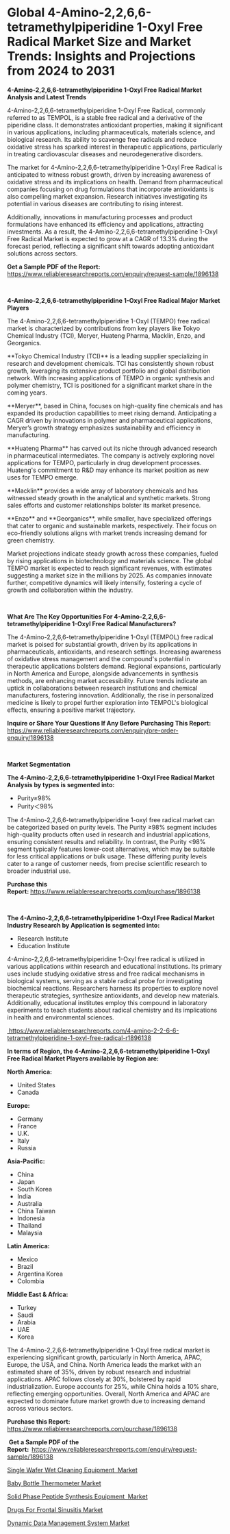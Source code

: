 <p><h1>Global 4-Amino-2,2,6,6-tetramethylpiperidine 1-Oxyl Free Radical Market Size and Market Trends: Insights and Projections from 2024 to 2031</h1></p><p><strong>4-Amino-2,2,6,6-tetramethylpiperidine 1-Oxyl Free Radical Market Analysis and Latest Trends</strong></p>
<p><p>4-Amino-2,2,6,6-tetramethylpiperidine 1-Oxyl Free Radical, commonly referred to as TEMPOL, is a stable free radical and a derivative of the piperidine class. It demonstrates antioxidant properties, making it significant in various applications, including pharmaceuticals, materials science, and biological research. Its ability to scavenge free radicals and reduce oxidative stress has sparked interest in therapeutic applications, particularly in treating cardiovascular diseases and neurodegenerative disorders.</p><p>The market for 4-Amino-2,2,6,6-tetramethylpiperidine 1-Oxyl Free Radical is anticipated to witness robust growth, driven by increasing awareness of oxidative stress and its implications on health. Demand from pharmaceutical companies focusing on drug formulations that incorporate antioxidants is also compelling market expansion. Research initiatives investigating its potential in various diseases are contributing to rising interest.</p><p>Additionally, innovations in manufacturing processes and product formulations have enhanced its efficiency and applications, attracting investments. As a result, the 4-Amino-2,2,6,6-tetramethylpiperidine 1-Oxyl Free Radical Market is expected to grow at a CAGR of 13.3% during the forecast period, reflecting a significant shift towards adopting antioxidant solutions across sectors.</p></p>
<p><strong>Get a Sample PDF of the Report:&nbsp;</strong> <a href="https://www.reliableresearchreports.com/enquiry/request-sample/1896138?utm_campaign=40&utm_medium=2&utm_source=Github&utm_content=ia&utm_term=24102024&utm_id=4-amino-2266-tetramethylpiperidine-1-oxyl-free-radical">https://www.reliableresearchreports.com/enquiry/request-sample/1896138</a></p>
<p>&nbsp;</p>
<p><strong>4-Amino-2,2,6,6-tetramethylpiperidine 1-Oxyl Free Radical Major Market Players</strong></p>
<p><p>The 4-Amino-2,2,6,6-tetramethylpiperidine 1-Oxyl (TEMPO) free radical market is characterized by contributions from key players like Tokyo Chemical Industry (TCI), Meryer, Huateng Pharma, Macklin, Enzo, and Georganics.</p><p>**Tokyo Chemical Industry (TCI)** is a leading supplier specializing in research and development chemicals. TCI has consistently shown robust growth, leveraging its extensive product portfolio and global distribution network. With increasing applications of TEMPO in organic synthesis and polymer chemistry, TCI is positioned for a significant market share in the coming years.</p><p>**Meryer**, based in China, focuses on high-quality fine chemicals and has expanded its production capabilities to meet rising demand. Anticipating a CAGR driven by innovations in polymer and pharmaceutical applications, Meryer’s growth strategy emphasizes sustainability and efficiency in manufacturing.</p><p>**Huateng Pharma** has carved out its niche through advanced research in pharmaceutical intermediates. The company is actively exploring novel applications for TEMPO, particularly in drug development processes. Huateng's commitment to R&D may enhance its market position as new uses for TEMPO emerge.</p><p>**Macklin** provides a wide array of laboratory chemicals and has witnessed steady growth in the analytical and synthetic markets. Strong sales efforts and customer relationships bolster its market presence.</p><p>**Enzo** and **Georganics**, while smaller, have specialized offerings that cater to organic and sustainable markets, respectively. Their focus on eco-friendly solutions aligns with market trends increasing demand for green chemistry.</p><p>Market projections indicate steady growth across these companies, fueled by rising applications in biotechnology and materials science. The global TEMPO market is expected to reach significant revenues, with estimates suggesting a market size in the millions by 2025. As companies innovate further, competitive dynamics will likely intensify, fostering a cycle of growth and collaboration within the industry.</p></p>
<p>&nbsp;</p>
<p><strong>What Are The Key Opportunities For 4-Amino-2,2,6,6-tetramethylpiperidine 1-Oxyl Free Radical Manufacturers?</strong></p>
<p><p>The 4-Amino-2,2,6,6-tetramethylpiperidine 1-Oxyl (TEMPOL) free radical market is poised for substantial growth, driven by its applications in pharmaceuticals, antioxidants, and research settings. Increasing awareness of oxidative stress management and the compound's potential in therapeutic applications bolsters demand. Regional expansions, particularly in North America and Europe, alongside advancements in synthesis methods, are enhancing market accessibility. Future trends indicate an uptick in collaborations between research institutions and chemical manufacturers, fostering innovation. Additionally, the rise in personalized medicine is likely to propel further exploration into TEMPOL's biological effects, ensuring a positive market trajectory.</p></p>
<p><strong>Inquire or Share Your Questions If Any Before Purchasing This Report:</strong> <a href="https://www.reliableresearchreports.com/enquiry/pre-order-enquiry/1896138?utm_campaign=40&utm_medium=2&utm_source=Github&utm_content=ia&utm_term=24102024&utm_id=4-amino-2266-tetramethylpiperidine-1-oxyl-free-radical">https://www.reliableresearchreports.com/enquiry/pre-order-enquiry/1896138</a></p>
<p>&nbsp;</p>
<p><strong>Market Segmentation</strong></p>
<p><strong>The 4-Amino-2,2,6,6-tetramethylpiperidine 1-Oxyl Free Radical Market Analysis by types is segmented into:</strong></p>
<p><ul><li>Purity≥98%</li><li>Purity＜98%</li></ul></p>
<p><p>The 4-Amino-2,2,6,6-tetramethylpiperidine 1-oxyl free radical market can be categorized based on purity levels. The Purity ≥98% segment includes high-quality products often used in research and industrial applications, ensuring consistent results and reliability. In contrast, the Purity <98% segment typically features lower-cost alternatives, which may be suitable for less critical applications or bulk usage. These differing purity levels cater to a range of customer needs, from precise scientific research to broader industrial use.</p></p>
<p><strong>Purchase this Report:&nbsp;</strong><a href="https://www.reliableresearchreports.com/purchase/1896138?utm_campaign=40&utm_medium=2&utm_source=Github&utm_content=ia&utm_term=24102024&utm_id=4-amino-2266-tetramethylpiperidine-1-oxyl-free-radical">https://www.reliableresearchreports.com/purchase/1896138</a></p>
<p>&nbsp;</p>
<p><strong>The 4-Amino-2,2,6,6-tetramethylpiperidine 1-Oxyl Free Radical Market Industry Research by Application is segmented into:</strong></p>
<p><ul><li>Research Institute</li><li>Education Institute</li></ul></p>
<p><p>4-Amino-2,2,6,6-tetramethylpiperidine 1-Oxyl free radical is utilized in various applications within research and educational institutions. Its primary uses include studying oxidative stress and free radical mechanisms in biological systems, serving as a stable radical probe for investigating biochemical reactions. Researchers harness its properties to explore novel therapeutic strategies, synthesize antioxidants, and develop new materials. Additionally, educational institutes employ this compound in laboratory experiments to teach students about radical chemistry and its implications in health and environmental sciences.</p></p>
<p><a href="https://www.reliableresearchreports.com/4-amino-2-2-6-6-tetramethylpiperidine-1-oxyl-free-radical-r1896138?utm_campaign=40&utm_medium=2&utm_source=Github&utm_content=ia&utm_term=24102024&utm_id=4-amino-2266-tetramethylpiperidine-1-oxyl-free-radical">&nbsp;https://www.reliableresearchreports.com/4-amino-2-2-6-6-tetramethylpiperidine-1-oxyl-free-radical-r1896138</a></p>
<p><strong>In terms of Region, the 4-Amino-2,2,6,6-tetramethylpiperidine 1-Oxyl Free Radical Market Players available by Region are:</strong></p>
<p>
    <p> <strong> North America: </strong>
        <ul>
            <li>United States</li>
            <li>Canada</li>
        </ul>
        </p> 
    <p> <strong> Europe: </strong>
        <ul>
            <li>Germany</li>
            <li>France</li>
            <li>U.K.</li>
            <li>Italy</li>
            <li>Russia</li>
        </ul>
        </p> 
    <p> <strong> Asia-Pacific: </strong>
        <ul>
            <li>China</li>
            <li>Japan</li>
            <li>South Korea</li>
            <li>India</li>
            <li>Australia</li>
            <li>China Taiwan</li>
            <li>Indonesia</li>
            <li>Thailand</li>
            <li>Malaysia</li>
        </ul>
        </p> 
    <p> <strong> Latin America: </strong>
        <ul>
            <li>Mexico</li>
            <li>Brazil</li>
            <li>Argentina Korea</li>
            <li>Colombia</li>
        </ul>
        </p> 
    <p> <strong> Middle East & Africa: </strong>
        <ul>
            <li>Turkey</li>
            <li>Saudi</li>
            <li>Arabia</li>
            <li>UAE</li>
            <li>Korea</li>
        </ul>
    </p>
    </p>
<p><p>The 4-Amino-2,2,6,6-tetramethylpiperidine 1-Oxyl free radical market is experiencing significant growth, particularly in North America, APAC, Europe, the USA, and China. North America leads the market with an estimated share of 35%, driven by robust research and industrial applications. APAC follows closely at 30%, bolstered by rapid industrialization. Europe accounts for 25%, while China holds a 10% share, reflecting emerging opportunities. Overall, North America and APAC are expected to dominate future market growth due to increasing demand across various sectors.</p></p>
<p><strong>Purchase this Report: </strong><a href="https://www.reliableresearchreports.com/purchase/1896138?utm_campaign=40&utm_medium=2&utm_source=Github&utm_content=ia&utm_term=24102024&utm_id=4-amino-2266-tetramethylpiperidine-1-oxyl-free-radical">https://www.reliableresearchreports.com/purchase/1896138</a></p>
<p>&nbsp;<strong>Get a Sample PDF of the Report:&nbsp;&nbsp;</strong><a href="https://www.reliableresearchreports.com/enquiry/request-sample/1896138?utm_campaign=40&utm_medium=2&utm_source=Github&utm_content=ia&utm_term=24102024&utm_id=4-amino-2266-tetramethylpiperidine-1-oxyl-free-radical">https://www.reliableresearchreports.com/enquiry/request-sample/1896138</a></p>
<p><strong></strong></p>
<p><p><a href="https://issuu.com/reportprime-2/docs/single-wafer-wet-cleaning-equipment_b0f7ce6d44f777?utm_campaign=40&utm_medium=2&utm_source=Github&utm_content=ia&utm_term=24102024&utm_id=4-amino-2266-tetramethylpiperidine-1-oxyl-free-radical">Single Wafer Wet Cleaning Equipment  Market</a></p><p><a href="https://github.com/darcy8m10dupre/Market-Research-Report-List-1/blob/main/baby-bottle-thermometer-market.md?utm_campaign=40&utm_medium=2&utm_source=Github&utm_content=ia&utm_term=24102024&utm_id=4-amino-2266-tetramethylpiperidine-1-oxyl-free-radical">Baby Bottle Thermometer Market</a></p><p><a href="https://issuu.com/reportprime-2/docs/solid-phase-peptide-synthesis-equip_1939f79d9a7414?utm_campaign=40&utm_medium=2&utm_source=Github&utm_content=ia&utm_term=24102024&utm_id=4-amino-2266-tetramethylpiperidine-1-oxyl-free-radical">Solid Phase Peptide Synthesis Equipment  Market</a></p><p><a href="https://www.linkedin.com/pulse/drugs-frontal-sinusitis-market-trends-insights-type-application-wtlbf?utm_campaign=40&utm_medium=2&utm_source=Github&utm_content=ia&utm_term=24102024&utm_id=4-amino-2266-tetramethylpiperidine-1-oxyl-free-radical">Drugs For Frontal Sinusitis Market</a></p><p><a href="https://www.linkedin.com/pulse/regulatory-landscape-its-influence-global-dynamic-data-management-vptqf?utm_campaign=40&utm_medium=2&utm_source=Github&utm_content=ia&utm_term=24102024&utm_id=4-amino-2266-tetramethylpiperidine-1-oxyl-free-radical">Dynamic Data Management System Market</a></p></p>